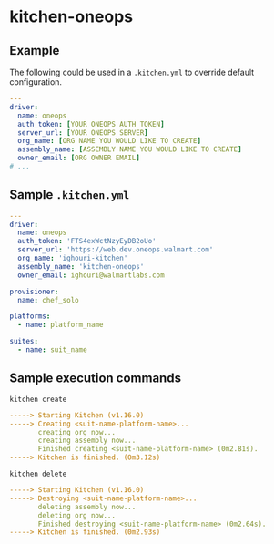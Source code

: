 # kitchen-oneops

## Example

The following could be used in a `.kitchen.yml` to override default configuration.

```yaml
---
driver:
  name: oneops
  auth_token: [YOUR ONEOPS AUTH TOKEN]
  server_url: [YOUR ONEOPS SERVER]
  org_name: [ORG NAME YOU WOULD LIKE TO CREATE]
  assembly_name: [ASSEMBLY NAME YOU WOULD LIKE TO CREATE]
  owner_email: [ORG OWNER EMAIL]
# ...
```

## Sample `.kitchen.yml`
```yaml
---
driver:
  name: oneops
  auth_token: 'FTS4exWctNzyEyDB2oUo'
  server_url: 'https://web.dev.oneops.walmart.com'
  org_name: 'ighouri-kitchen'
  assembly_name: 'kitchen-oneops'
  owner_email: ighouri@walmartlabs.com

provisioner:
  name: chef_solo

platforms:
  - name: platform_name

suites:
  - name: suit_name
```

## Sample execution commands
`kitchen create`
```yaml
-----> Starting Kitchen (v1.16.0)
-----> Creating <suit-name-platform-name>...
       creating org now...
       creating assembly now...
       Finished creating <suit-name-platform-name> (0m2.81s).
-----> Kitchen is finished. (0m3.12s)
```

`kitchen delete`
```yaml
-----> Starting Kitchen (v1.16.0)
-----> Destroying <suit-name-platform-name>...
       deleting assembly now...
       deleting org now...
       Finished destroying <suit-name-platform-name> (0m2.64s).
-----> Kitchen is finished. (0m2.93s)
````
